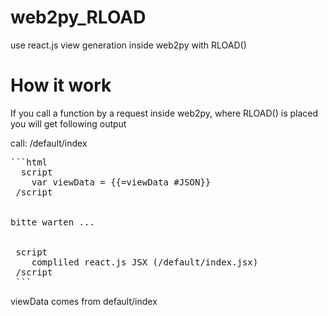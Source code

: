 # web2py_RLOAD
use react.js view generation inside web2py with RLOAD()

# How it work

If you call a function by a request inside web2py, where RLOAD() is placed you will get following output

call:
/default/index
<pre>
```html
  script
    var viewData = {{=viewData #JSON}}
 /script
 
 <div data-w2p_react_remote="default/index.jsx" id="c398468477432">bitte warten ...</div>
 
 script
    compliled react.js JSX (/default/index.jsx)
 /script
 ```
</pre>
viewData comes from default/index
